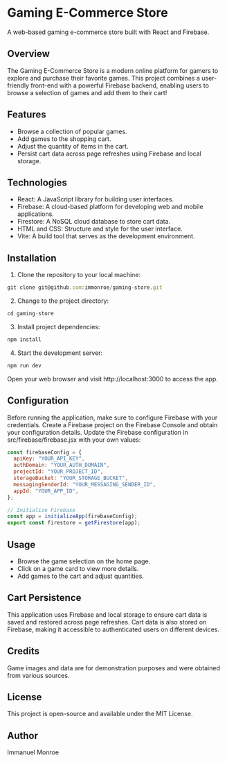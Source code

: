 # Gaming E-Commerce Store

A web-based gaming e-commerce store built with React and Firebase.

## Overview

The Gaming E-Commerce Store is a modern online platform for gamers to explore and purchase their favorite games. This project combines a user-friendly front-end with a powerful Firebase backend, enabling users to browse a selection of games and add them to their cart!

## Features

- Browse a collection of popular games.
- Add games to the shopping cart.
- Adjust the quantity of items in the cart.
- Persist cart data across page refreshes using Firebase and local storage.

## Technologies

- React: A JavaScript library for building user interfaces.
- Firebase: A cloud-based platform for developing web and mobile applications.
- Firestore: A NoSQL cloud database to store cart data.
- HTML and CSS: Structure and style for the user interface.
- Vite: A build tool that serves as the development environment.

## Installation

1. Clone the repository to your local machine:

```javascript
git clone git@github.com:immonroe/gaming-store.git
```

2. Change to the project directory:

```javascript
cd gaming-store
```

3. Install project dependencies:

```javascript
npm install
```

4. Start the development server:

```javascript
npm run dev
```

Open your web browser and visit http://localhost:3000 to access the app.

## Configuration
Before running the application, make sure to configure Firebase with your credentials. Create a Firebase project on the Firebase Console and obtain your configuration details. Update the Firebase configuration in src/firebase/firebase.jsx with your own values:

```javascript
const firebaseConfig = {
  apiKey: "YOUR_API_KEY",
  authDomain: "YOUR_AUTH_DOMAIN",
  projectId: "YOUR_PROJECT_ID",
  storageBucket: "YOUR_STORAGE_BUCKET",
  messagingSenderId: "YOUR_MESSAGING_SENDER_ID",
  appId: "YOUR_APP_ID",
};

// Initialize Firebase
const app = initializeApp(firebaseConfig);
export const firestore = getFirestore(app);
```

## Usage
- Browse the game selection on the home page.
- Click on a game card to view more details.
- Add games to the cart and adjust quantities.

## Cart Persistence
This application uses Firebase and local storage to ensure cart data is saved and restored across page refreshes. Cart data is also stored on Firebase, making it accessible to authenticated users on different devices.

## Credits
Game images and data are for demonstration purposes and were obtained from various sources.

## License
This project is open-source and available under the MIT License.

## Author
Immanuel Monroe
